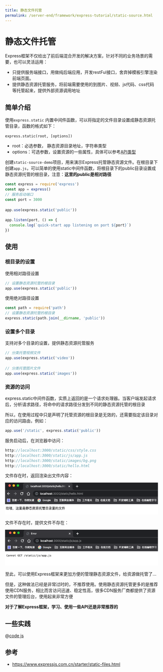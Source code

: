 ```yaml
---
title: 静态文件托管
permalink: /server-end/framework/express-tutorial/static-source.html
---
```


# 静态文件托管

Express框架不仅给出了前后端混合开发的解决方案，针对不同的业务场景的需要，也可以灵活运用：

- 只提供服务端接口，用做纯后端应用，开发restFul接口，舍弃掉模板引擎渲染前端页面。
- 提供静态资源托管服务，将前端需要使用的到图片、视频、js代码、css代码等托管起来，提供外部资源调用地址

## 简单介绍

使用`express.static` 内置中间件函数，可以将指定的文件目录设置成静态资源托管目录，函数的格式如下：

`express.static(root, [options])`

- root：必选参数， 静态资源目录地址，字符串类型
- options：可选参数，设置资源的一些属性，具体可以参考[API类型](https://www.expressjs.com.cn/4x/api.html#express.static)

创建`static-source-demo`项目，用来演示Express托管静态资源文件。在根目录下创建`app.js`，可以简单的使用static中间件函数，将根目录下的public目录设置成
静态资源托管的根目录，注意：**这里的public是相对路径**

```js
const express = require('express')
const app = express()
// 服务启动端口
const port = 3000

app.use(express.static('public'))

app.listen(port, () => {
  console.log(`quick-start app listening on port ${port}`)
})
```

## 使用

### 根目录的设置

使用相对路径设置

```js
// 设置静态资源托管的根目录
app.use(express.static('public'))
```

使用绝对路径设置

```js
const path = require('path')
// 设置静态资源托管的根目录
express.static(path.join(__dirname, 'public'))
```

### 设置多个目录

支持对多个目录的设置，提供静态资源托管服务

```js
// 分类托管视频文件
app.use(express.static('video'))

// 分类托管图片文件
app.use(express.static('images'))
```

### 资源的访问

express.static中间件函数，实质上返回的是一个请求处理器。当客户端发起请求后，分析请求路径，将命中的请求路径分发到不同的静态资源托管的根目录

所以，在使用过程中只是声明了托管资源的根目录是无效的，还需要指定该目录对应的访问路由，例如：

```js
app.use('/static', express.static('public'))
```

服务启动后，在浏览器中访问：

```js
http://localhost:3000/static/css/style.css
http://localhost:3000/static/js/app.js
http://localhost:3000/static/images/bg.png
http://localhost:3000/static/hello.html
```

文件存在时，返回渲染出文件内容：

![静态资源存在](../images/static-source-exist.png)

文件不存在时，提供文件不存在：

![静态资源不存在](../images/static-source-not-found.png)

至此，可以使用Express框架来更加方便的管理静态资源文件，给资源做托管了...

但是，这种做法已经是非常过时的，不推荐使用。使用静态资源托管更多的是推荐使用CDN服务，相比而言访问迅速、稳定性高，很多CDN服务厂商都提供了资源文件的管理后台，使用起来非常方便

**对于了解Express框架，学习、使用一些API还是非常推荐的**

## 一些实践

@[code js](@code/express/apps/static-source-demo/app.js)

## 参考

- <https://www.expressjs.com.cn/starter/static-files.html>
